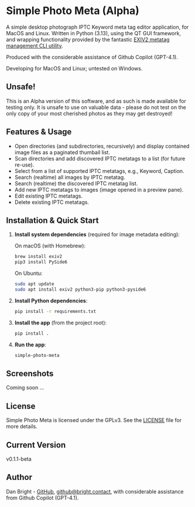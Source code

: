# Simple Photo Meta (Alpha)

A simple desktop photograph IPTC Keyword meta tag editor application, for MacOS and Linux. Written in Python (3.13), using the QT GUI framework, and wrapping functionality provided by the fantastic [EXIV2 metatag management CLI utility](https://github.com/exiv2/exiv2).

Produced with the considerable assistance of Github Copilot (GPT-4.1).

Developing for MacOS and Linux; untested on Windows.

## Unsafe!

This is an Alpha version of this software, and as such is made available for testing only. It is unsafe to use on valuable data - please do not test on the only copy of your most cherished photos as they may get destroyed!

## Features & Usage

- Open directories (and subdirectories, recursively) and display contained image files as a paginated thumbail list.
- Scan directories and add discovered IPTC metatags to a list (for future re-use).
- Select from a list of supported IPTC metatags, e.g., Keyword, Caption.
- Search (realtime) all images by IPTC metatag.
- Search (realtime) the discovered IPTC metatag list.
- Add new IPTC metatags to images (image opened in a preview pane).
- Edit existing IPTC metatags.
- Delete existing IPTC metatags.

## Installation & Quick Start

1. **Install system dependencies** (required for image metadata editing):

   On macOS (with Homebrew):
   ```sh
   brew install exiv2
   pip3 install PySide6
   ```

   On Ubuntu:
   ```sh
   sudo apt update
   sudo apt install exiv2 python3-pip python3-pyside6
   ```

2. **Install Python dependencies**:
   ```sh
   pip install -r requirements.txt
   ```

3. **Install the app** (from the project root):
   ```sh
   pip install .
   ```

4. **Run the app**:
   ```sh
   simple-photo-meta
   ```

## Screenshots

Coming soon ...

## License

Simple Photo Meta is licensed under the GPLv3. See the [LICENSE](LICENSE) file for more details.

## Current Version

v0.1.1-beta

## Author

Dan Bright - [GitHub](https://github.com/consciousuniverse), github@bright.contact, with considerable assistance from Github Copilot (GPT-4.1).